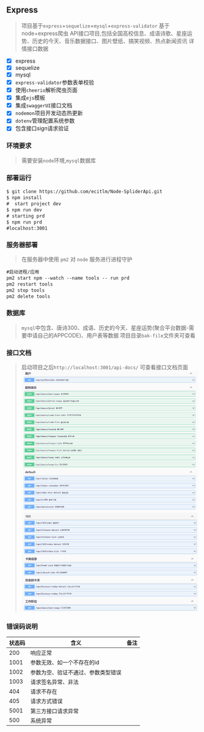 ## Express
>项目基于`express`+`sequelize`+`mysql`+`express-validator`
> 基于node+express爬虫 API接口项目,包括全国高校信息、成语诗歌、星座运势、历史的今天、音乐数据接口、图片壁纸、搞笑视频、热点新闻资讯 详情接口数据

- [x] express
- [x] sequelize
- [x] mysql
- [x] `express-validator`参数表单校验
- [x] 使用`cheerio`解析爬虫页面
- [x] 集成`ejs`模板
- [x] 集成`swaggerUI`接口文档
- [x] `nodemon`项目开发动态热更新
- [x] `dotenv`管理配置系统参数
- [x] 包含接口sign请求验证

### 环境要求
>需要安装`node`环境,`mysql`数据库

### 部署运行
```shell
$ git clone https://github.com/ecitlm/Node-SpliderApi.git
$ npm install
#  start project dev
$ npm run dev
# starting prd
$ npm run prd
#localhost:3001

```
### 服务器部署

> 在服务器中使用 `pm2` 对 `node` 服务进行进程守护

```shell
#启动进程/应用
pm2 start npm --watch --name tools -- run prd
pm2 restart tools
pm2 stop tools
pm2 delete tools
```
### 数据库
>`mysql`中包含、唐诗300、成语、历史的今天、星座运势(聚合平台数据-需要申请自己的APPCODE)、用户表等数据
> 项目目录`bak-file`文件夹可查看

### 接口文档
>启动项目之后`http://localhost:3001/api-docs/` 可查看接口文档页面
![api.png](bak-file/api.png)
![api2.png](bak-file/api2.png)


### 错误码说明

| 状态码     | 含义                               | 备注 |
|---------| ---------------------------------- | ---- |
| 200     | 响应正常                           |      |
| 1001    | 参数无效、如一个不存在的id         |      |
| 1002    | 参数为空、验证不通过、参数类型错误 |      |
| 1003    | 请求签名异常、非法 |
| 404     |请求不存在 |
| 405     | 请求方式错误|
| 5001    | 第三方接口请求异常|
| 500     |系统异常|
